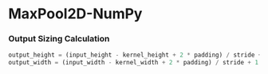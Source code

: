 # MaxPool2D-NumPy


### Output Sizing Calculation
```py
output_height = (input_height - kernel_height + 2 * padding) / stride + 1
output_width = (input_width - kernel_width + 2 * padding) / stride + 1
```